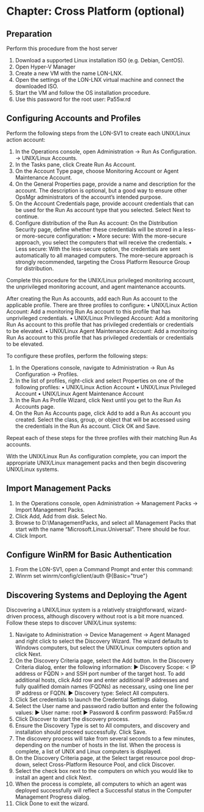 # Chapter: Cross Platform (optional)

## Preparation
Perform this procedure from the host server
1. Download a supported Linux installation ISO (e.g. Debian, CentOS).
1. Open Hyper-V Manager
1. Create a new VM with the name LON-LNX.
1. Open the settings of the LON-LNX virtual machine and connect the downloaded ISO.
1. Start the VM and follow the OS installation procedure.
1. Use this password for the root user: Pa55w.rd

## Configuring Accounts and Profiles
Perform the following steps from the LON-SV1 to create each UNIX/Linux action account:
1. In the Operations console, open Administration -> Run As Configuration. -> UNIX/Linux Accounts.
2. In the Tasks pane, click Create Run As Account.
3. On the Account Type page, choose Monitoring Account or Agent Maintenance Account.
4. On the General Properties page, provide a name and description for the account. The description is optional, but a good way to ensure other OpsMgr administrators of the account’s intended purpose.
5. On the Account Credentials page, provide account credentials that can be used for the Run As account type that you selected. Select Next to continue.
6. Configure distribution of the Run As account: On the Distribution Security page, define whether these credentials will be stored in a less- or more-secure configuration:
  •	More secure: With the more-secure approach, you select the computers that will receive the credentials.
  •	Less secure: With the less-secure option, the credentials are sent automatically to all managed computers.
  The more-secure approach is strongly recommended, targeting the Cross Platform Resource Group for distribution.

Complete this procedure for the UNIX/Linux privileged monitoring account, the unprivileged monitoring account, and agent maintenance accounts.

After creating the Run As accounts, add each Run As account to the applicable profile.
There are three profiles to configure:
  •	UNIX/Linux Action Account: Add a monitoring Run As account to this profile that has unprivileged credentials.
  •	UNIX/Linux Privileged Account: Add a monitoring Run As account to this profile that has privileged credentials or credentials to be elevated.
  •	UNIX/Linux Agent Maintenance Account: Add a monitoring Run As account to this profile that has privileged credentials or credentials to be elevated.

To configure these profiles, perform the following steps:
1. In the Operations console, navigate to Administration -> Run As Configuration -> Profiles.
2. In the list of profiles, right-click and select Properties on one of the following profiles:
  •	UNIX/Linux Action Account
  •	UNIX/Linux Privileged Account
  •	UNIX/Linux Agent Maintenance Account
3. In the Run As Profile Wizard, click Next until you get to the Run As Accounts page.
4. On the Run As Accounts page, click Add to add a Run As account you created. Select the class, group, or object that will be accessed using the credentials in the Run As account. Click OK and Save.

Repeat each of these steps for the three profiles with their matching Run As accounts.

With the UNIX/Linux Run As configuration complete, you can import the appropriate UNIX/Linux management packs and then begin discovering UNIX/Linux systems.

## Import Management Packs
1. In the Operations console, open Administration -> Management Packs -> Import Management Packs.
2. Click Add, Add from disk. Select No.
3. Browse to D:\ManagementPacks, and select all Management Packs that start with the name “Microsoft.Linux.Universal”. There should be four.
4. Click Import.

## Configure WinRM for Basic Authentication
1. From the LON-SV1, open a Command Prompt and enter this command:
2. Winrm set winrm/config/client/auth @{Basic="true"}

## Discovering Systems and Deploying the Agent
Discovering a UNIX/Linux system is a relatively straightforward, wizard-driven process, although discovery without root is a bit more nuanced. Follow these steps to discover UNIX/Linux systems:
1. Navigate to Administration -> Device Management -> Agent Managed and right click to select the Discovery Wizard. The wizard defaults to Windows computers, but select the UNIX/Linux computers option and click Next.
2. On the Discovery Criteria page, select the Add button. In the Discovery Criteria dialog, enter the following information: 
  ▶ Discovery Scope: < IP address or FQDN > and SSH port number of the target host. To add additional hosts, click Add row and enter additional IP addresses and fully qualified domain names (FQDNs) as necessary, using one line per IP address or FQDN.
  ▶ Discovery type: Select All computers.
3. Click Set credentials to launch the Credential Settings dialog.
4. Select the User name and password radio button and enter the following values:
  ▶ User name: root
  ▶ Password & confirm password: Pa55w.rd
5. Click Discover to start the discovery process.
6. Ensure the Discovery Type is set to All computers, and discovery and installation should proceed successfully. Click Save.
7. The discovery process will take from several seconds to a few minutes, depending on the number of hosts in the list. When the process is complete, a list of UNIX and Linux computers is displayed.
8. On the Discovery Criteria page, at the Select target resource pool drop-down, select Cross-Platform Resource Pool, and click Discover.
9. Select the check box next to the computers on which you would like to install an agent and click Next.
10. When the process is complete, all computers to which an agent was deployed successfully will reflect a Successful status in the Computer Management Progress dialog.
11. Click Done to exit the wizard.
